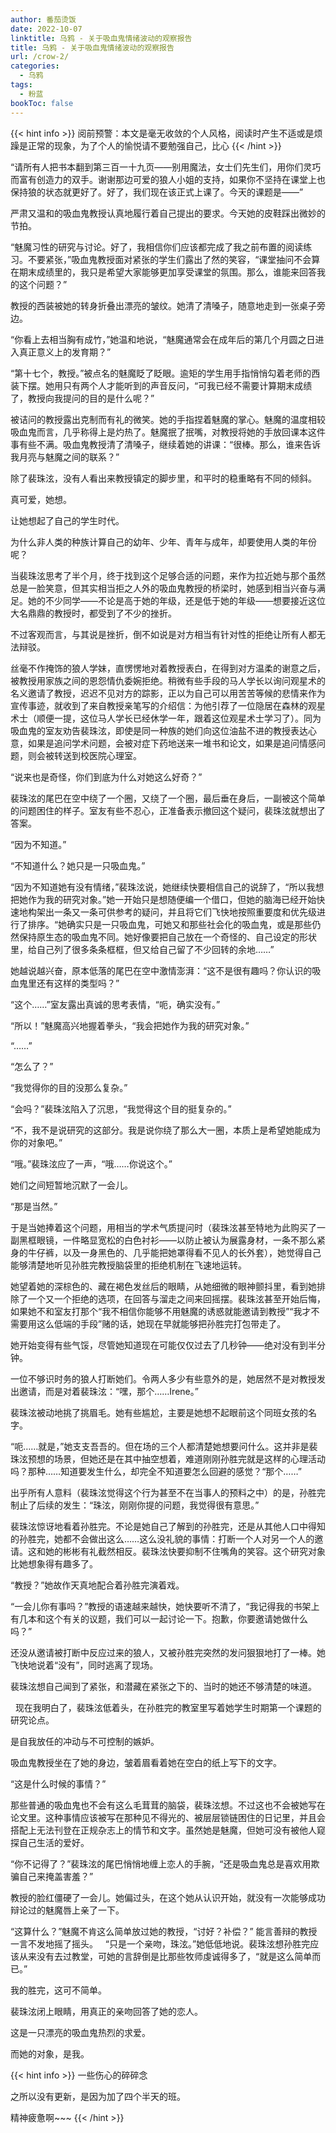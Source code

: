 ```yaml
---
author: 番茄烫饭
date: 2022-10-07
linktitle: 乌鸦 - 关于吸血鬼情绪波动的观察报告
title: 乌鸦 - 关于吸血鬼情绪波动的观察报告
url: /crow-2/
categories:
  - 乌鸦
tags:
  - 粉蓝
bookToc: false
---
```


{{< hint info >}}
阅前预警：本文是毫无收敛的个人风格，阅读时产生不适或是烦躁是正常的现象，为了个人的愉悦请不要勉强自己，比心
{{< /hint >}}

<!--more-->



“请所有人把书本翻到第三百一十九页——别用魔法，女士们先生们，用你们灵巧而富有创造力的双手。谢谢那边可爱的狼人小姐的支持，如果你不坚持在课堂上也保持狼的状态就更好了。好了，我们现在该正式上课了。今天的课题是——”

严肃又温和的吸血鬼教授认真地履行着自己提出的要求。今天她的皮鞋踩出微妙的节拍。

“魅魔习性的研究与讨论。好了，我相信你们应该都完成了我之前布置的阅读练习。不要紧张，”吸血鬼教授面对紧张的学生们露出了然的笑容，“课堂抽问不会算在期末成绩里的，我只是希望大家能够更加享受课堂的氛围。那么，谁能来回答我的这个问题？”

教授的西装被她的转身折叠出漂亮的皱纹。她清了清嗓子，随意地走到一张桌子旁边。

“你看上去相当胸有成竹，”她温和地说，“魅魔通常会在成年后的第几个月圆之日进入真正意义上的发育期？”

“第十七个，教授。”被点名的魅魔眨了眨眼。逾矩的学生用手指悄悄勾着老师的西装下摆。她用只有两个人才能听到的声音反问，“可我已经不需要计算期末成绩了，教授向我提问的目的是什么呢？”

被诘问的教授露出克制而有礼的微笑。她的手指捏着魅魔的掌心。魅魔的温度相较吸血鬼而言，几乎称得上是灼热了。魅魔抿了抿嘴，对教授将她的手放回课本这件事有些不满。吸血鬼教授清了清嗓子，继续着她的讲课：“很棒。那么，谁来告诉我月亮与魅魔之间的联系？”

除了裴珠泫，没有人看出来教授镇定的脚步里，和平时的稳重略有不同的倾斜。

真可爱，她想。

让她想起了自己的学生时代。
 


为什么非人类的种族计算自己的幼年、少年、青年与成年，却要使用人类的年份呢？

当裴珠泫思考了半个月，终于找到这个足够合适的问题，来作为拉近她与那个虽然总是一脸笑意，但其实相当拒之人外的吸血鬼教授的桥梁时，她感到相当兴奋与满足。她的不少同学——不论是高于她的年级，还是低于她的年级——想要接近这位大名鼎鼎的教授时，都受到了不少的挫折。

不过客观而言，与其说是挫折，倒不如说是对方相当有针对性的拒绝让所有人都无法辩驳。

丝毫不作掩饰的狼人学妹，直愣愣地对着教授表白，在得到对方温柔的谢意之后，被教授用家族之间的恩怨情仇委婉拒绝。稍微有些手段的马人学长以询问观星术的名义邀请了教授，迟迟不见对方的踪影，正以为自己可以用苦苦等候的悲情来作为宣传事迹，就收到了来自教授亲笔写的介绍信：为他引荐了一位隐居在森林的观星术士（顺便一提，这位马人学长已经休学一年，跟着这位观星术士学习了）。同为吸血鬼的室友劝告裴珠泫，即使是同一种族的她们向这位油盐不进的教授表达心意，如果是追问学术问题，会被对症下药地送来一堆书和论文，如果是追问情感问题，则会被转送到校医院心理室。

“说来也是奇怪，你们到底为什么对她这么好奇？”

裴珠泫的尾巴在空中绕了一个圈，又绕了一个圈，最后垂在身后，一副被这个简单的问题困住的样子。室友有些不忍心，正准备表示撤回这个疑问，裴珠泫就想出了答案。

“因为不知道。”

“不知道什么？她只是一只吸血鬼。”

“因为不知道她有没有情绪，”裴珠泫说，她继续快要相信自己的说辞了，“所以我想把她作为我的研究对象。”她一开始只是想随便编一个借口，但她的脑海已经开始快速地构架出一条又一条可供参考的疑问，并且将它们飞快地按照重要度和优先级进行了排序。“她确实只是一只吸血鬼，可她又和那些社会化的吸血鬼，或是那些仍然保持原生态的吸血鬼不同。她好像要把自己放在一个奇怪的、自己设定的形状里，给自己列了很多条条框框，但又给自己留了不少回转的余地……”

她越说越兴奋，原本低落的尾巴在空中激情澎湃：“这不是很有趣吗？你认识的吸血鬼里还有这样的类型吗？”

“这个……”室友露出真诚的思考表情，“呃，确实没有。”

“所以！”魅魔高兴地握着拳头，“我会把她作为我的研究对象。”

“……”

“怎么了？”

“我觉得你的目的没那么复杂。”

“会吗？”裴珠泫陷入了沉思，“我觉得这个目的挺复杂的。”

“不，我不是说研究的这部分。我是说你绕了那么大一圈，本质上是希望她能成为你的对象吧。”

“哦。”裴珠泫应了一声，“哦……你说这个。”

她们之间短暂地沉默了一会儿。

“那是当然。”

于是当她捧着这个问题，用相当的学术气质提问时（裴珠泫甚至特地为此购买了一副黑框眼镜，一件略显宽松的白色衬衫——以防止被认为展露身材，一条不那么紧身的牛仔裤，以及一身黑色的、几乎能把她罩得看不见人的长外套），她觉得自己能够清楚地听见孙胜完教授脑袋里的拒绝机制在飞速地运转。

她望着她的深棕色的、藏在褐色发丝后的眼睛，从她细微的眼神颤抖里，看到她排除了一个又一个拒绝的选项，在回答与溜走之间来回摇摆。裴珠泫甚至开始后悔，如果她不和室友打那个“我不相信你能够不用魅魔的诱惑就能邀请到教授”“我才不需要用这么低端的手段”赌的话，她现在早就能够把孙胜完打包带走了。

她开始变得有些气馁，尽管她知道现在可能仅仅过去了几秒钟——绝对没有到半分钟。

一位不够识时务的狼人打断她们。令两人多少有些意外的是，她居然不是对教授发出邀请，而是对着裴珠泫：“嘿，那个……Irene。”

裴珠泫被动地挑了挑眉毛。她有些尴尬，主要是她想不起眼前这个同班女孩的名字。

“呃……就是，”她支支吾吾的。但在场的三个人都清楚她想要问什么。这并非是裴珠泫预想的场景，但她还是在其中抽空想着，难道刚刚孙胜完就是这样的心理活动吗？那种……知道要发生什么，却完全不知道要怎么回避的感觉？“那个……”

出乎所有人意料（裴珠泫觉得这个行为甚至不在当事人的预料之中）的是，孙胜完制止了后续的发生：“珠泫，刚刚你提的问题，我觉得很有意思。”

裴珠泫惊讶地看着孙胜完。不论是她自己了解到的孙胜完，还是从其他人口中得知的孙胜完，她都不会做出这么……这么没礼貌的事情：打断一个人对另一个人的邀请。这和她的彬彬有礼截然相反。裴珠泫快要抑制不住嘴角的笑容。这个研究对象比她想象得有趣多了。

“教授？”她故作天真地配合着孙胜完演着戏。

“一会儿你有事吗？”教授的语速越来越快，她快要听不清了，“我记得我的书架上有几本和这个有关的议题，我们可以一起讨论一下。抱歉，你要邀请她做什么吗？”

还没从邀请被打断中反应过来的狼人，又被孙胜完突然的发问狠狠地打了一棒。她飞快地说着“没有”，同时逃离了现场。

裴珠泫想自己闻到了紧张，和潜藏在紧张之下的、当时的她还不够清楚的味道。


 
现在我明白了，裴珠泫低着头，在孙胜完的教室里写着她学生时期第一个课题的研究论点。

是自我放任的冲动与不可控制的嫉妒。

吸血鬼教授坐在了她的身边，皱着眉看着她在空白的纸上写下的文字。

“这是什么时候的事情？”

那些普通的吸血鬼也不会有这么毛茸茸的脑袋，裴珠泫想。不过这也不会被她写在论文里。这种事情应该被写在那种见不得光的、被层层锁链困住的日记里，并且会搭配上无法刊登在正规杂志上的情节和文字。虽然她是魅魔，但她可没有被他人窥探自己生活的爱好。

“你不记得了？”裴珠泫的尾巴悄悄地缠上恋人的手腕，“还是吸血鬼总是喜欢用欺骗自己来掩盖害羞？”

教授的脸红僵硬了一会儿。她偏过头，在这个她从认识开始，就没有一次能够成功辩论过的魅魔唇上亲了一下。

“这算什么？”魅魔不肯这么简单放过她的教授，“讨好？补偿？”
能言善辩的教授一言不发地摇了摇头。
 
“只是一个亲吻，珠泫。”她低低地说。裴珠泫想孙胜完应该从来没有去过教堂，可她的言辞倒是比那些牧师虔诚得多了，“就是这么简单而已。”

我的胜完，这可不简单。

裴珠泫闭上眼睛，用真正的亲吻回答了她的恋人。
 


这是一只漂亮的吸血鬼热烈的求爱。

而她的对象，是我。


{{< hint info >}}
一些伤心的碎碎念

之所以没有更新，是因为加了四个半天的班。

精神疲惫啊~~~
{{< /hint >}}
